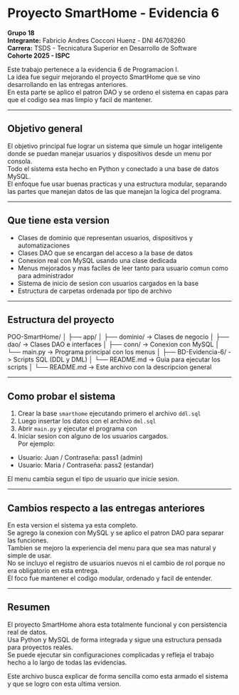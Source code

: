 # Proyecto SmartHome - Evidencia 6

**Grupo 18**  
**Integrante:** Fabricio Andres Cocconi Huenz - DNI 46708260  
**Carrera:** TSDS - Tecnicatura Superior en Desarrollo de Software  
**Cohorte 2025 - ISPC**

Este trabajo pertenece a la evidencia 6 de Programacion I.  
La idea fue seguir mejorando el proyecto SmartHome que se vino desarrollando en las entregas anteriores.  
En esta parte se aplico el patron DAO y se ordeno el sistema en capas para que el codigo sea mas limpio y facil de mantener.

---

## Objetivo general

El objetivo principal fue lograr un sistema que simule un hogar inteligente donde se puedan manejar usuarios y dispositivos desde un menu por consola.  
Todo el sistema esta hecho en Python y conectado a una base de datos MySQL.  
El enfoque fue usar buenas practicas y una estructura modular, separando las partes que manejan datos de las que manejan la logica del programa.

---

## Que tiene esta version

- Clases de dominio que representan usuarios, dispositivos y automatizaciones  
- Clases DAO que se encargan del acceso a la base de datos  
- Conexion real con MySQL usando una clase dedicada  
- Menus mejorados y mas faciles de leer tanto para usuario comun como para administrador  
- Sistema de inicio de sesion con usuarios cargados en la base  
- Estructura de carpetas ordenada por tipo de archivo  

---

## Estructura del proyecto

POO-SmartHome/
│
├── app/
│ ├── dominio/ -> Clases de negocio
│ ├── dao/ -> Clases DAO e interfaces
│ ├── conn/ -> Conexion con MySQL
│ └── main.py -> Programa principal con los menus
│
├── BD-Evidencia-6/ -> Scripts SQL (DDL y DML)
│ └── README.md -> Guia para ejecutar los scripts
│
└── README.md -> Este archivo con la descripcion general

---

## Como probar el sistema

1. Crear la base `smarthome` ejecutando primero el archivo `ddl.sql`  
2. Luego insertar los datos con el archivo `dml.sql`  
3. Abrir `main.py` y ejecutar el programa con  
4. Iniciar sesion con alguno de los usuarios cargados.  
Por ejemplo:  
- Usuario: Juan / Contraseña: pass1 (admin)  
- Usuario: Maria / Contraseña: pass2 (estandar)

El menu cambia segun el tipo de usuario que inicie sesion.

---

## Cambios respecto a las entregas anteriores

En esta version el sistema ya esta completo.  
Se agrego la conexion con MySQL y se aplico el patron DAO para separar las funciones.  
Tambien se mejoro la experiencia del menu para que sea mas natural y simple de usar.  
No se incluyo el registro de usuarios nuevos ni el cambio de rol porque no era obligatorio en esta entrega.  
El foco fue mantener el codigo modular, ordenado y facil de entender.

---

## Resumen

El proyecto SmartHome ahora esta totalmente funcional y con persistencia real de datos.  
Usa Python y MySQL de forma integrada y sigue una estructura pensada para proyectos reales.  
Se puede ejecutar sin configuraciones complicadas y refleja el trabajo hecho a lo largo de todas las evidencias.  

Este archivo busca explicar de forma sencilla como esta armado el sistema y que se logro con esta ultima version.
